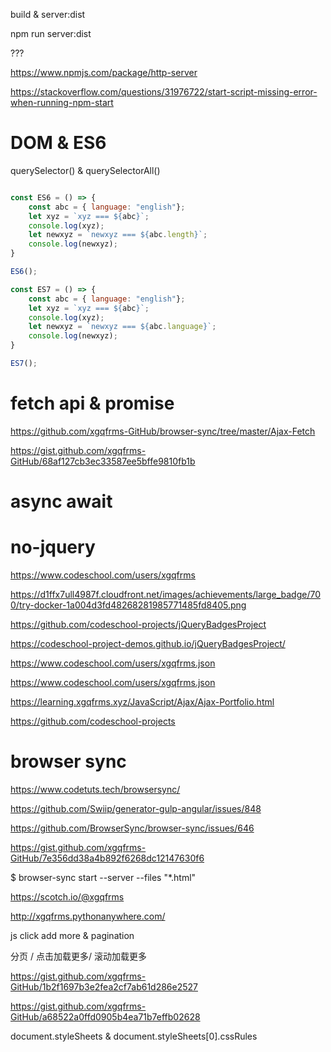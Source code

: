 


build & server:dist


npm run server:dist


???


https://www.npmjs.com/package/http-server


https://stackoverflow.com/questions/31976722/start-script-missing-error-when-running-npm-start











# DOM & ES6 

querySelector() & querySelectorAll() 

```js

const ES6 = () => {
    const abc = { language: "english"};
    let xyz = `xyz === ${abc}`;
    console.log(xyz);
    let newxyz = `newxyz === ${abc.length}`;
    console.log(newxyz);
}

ES6();

const ES7 = () => {
    const abc = { language: "english"};
    let xyz = `xyz === ${abc}`;
    console.log(xyz);
    let newxyz = `newxyz === ${abc.language}`;
    console.log(newxyz);
}

ES7();

``` 


# fetch api & promise

https://github.com/xgqfrms-GitHub/browser-sync/tree/master/Ajax-Fetch


https://gist.github.com/xgqfrms-GitHub/68af127cb3ec33587ee5bffe9810fb1b


# async await


# no-jquery




https://www.codeschool.com/users/xgqfrms

https://d1ffx7ull4987f.cloudfront.net/images/achievements/large_badge/700/try-docker-1a004d3fd48268281985771485fd8405.png

https://github.com/codeschool-projects/jQueryBadgesProject





https://codeschool-project-demos.github.io/jQueryBadgesProject/

https://www.codeschool.com/users/xgqfrms.json



https://www.codeschool.com/users/xgqfrms.json

https://learning.xgqfrms.xyz/JavaScript/Ajax/Ajax-Portfolio.html

https://github.com/codeschool-projects







# browser sync


https://www.codetuts.tech/browsersync/

https://github.com/Swiip/generator-gulp-angular/issues/848


https://github.com/BrowserSync/browser-sync/issues/646


https://gist.github.com/xgqfrms-GitHub/7e356dd38a4b892f6268dc12147630f6


$ browser-sync start --server --files "*.html"


https://scotch.io/@xgqfrms

http://xgqfrms.pythonanywhere.com/




js click add more & pagination


分页 / 点击加载更多/ 滚动加载更多


https://gist.github.com/xgqfrms-GitHub/1b2f1697b3e2fea2cf7ab61d286e2527



https://gist.github.com/xgqfrms-GitHub/a68522a0ffd0905b4ea71b7effb02628


document.styleSheets & document.styleSheets[0].cssRules





